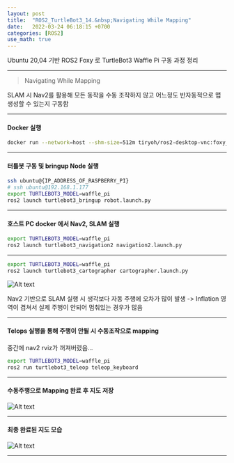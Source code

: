 ```yaml
---
layout: post
title:  "ROS2_TurtleBot3_14.&nbsp;Navigating While Mapping"
date:   2022-03-24 06:18:15 +0700
categories: [ROS2]
use_math: true
---
```


Ubuntu 20,04 기반 ROS2 Foxy 로 TurtleBot3 Waffle Pi 구동 과정 정리

---

> Navigating While Mapping

SLAM 시 Nav2를 활용해 모든 동작을 수동 조작하지 않고 어느정도 반자동적으로 맵 생성할 수 있는지 구동함

---

#### Docker 실행

``` bash
docker run --network=host --shm-size=512m tiryoh/ros2-desktop-vnc:foxy_turtlebot3
```

---

#### 터틀봇 구동 및 bringup Node 실행

``` bash
ssh ubuntu@{IP_ADDRESS_OF_RASPBERRY_PI}
# ssh ubuntu@192.168.1.177
export TURTLEBOT3_MODEL=waffle_pi
ros2 launch turtlebot3_bringup robot.launch.py
```

---

#### 호스트 PC docker 에서 Nav2, SLAM 실행

``` bash
export TURTLEBOT3_MODEL=waffle_pi
ros2 launch turtlebot3_navigation2 navigation2.launch.py
```
---

``` bash
export TURTLEBOT3_MODEL=waffle_pi
ros2 launch turtlebot3_cartographer cartographer.launch.py
```
![Alt text](http://leesangwon0114.github.io/static/img/ROS2/14.1.png)

Nav2 기반으로 SLAM 실행 시 생각보다 자동 주행에 오차가 많이 발생
-> Inflation 영역이 겹쳐서 실제 주행이 안되어 멈춰있는 경우가 많음

---

#### Telops 실행을 통해 주행이 안될 시 수동조작으로 mapping

중간에 nav2 rviz가 꺼져버렸음...


``` bash
export TURTLEBOT3_MODEL=waffle_pi
ros2 run turtlebot3_teleop teleop_keyboard
```

---

#### 수동주행으로 Mapping 완료 후 지도 저장

![Alt text](http://leesangwon0114.github.io/static/img/ROS2/14.2.png)

---

#### 최종 완료된 지도 모습

![Alt text](http://leesangwon0114.github.io/static/img/ROS2/14.3.png)

---